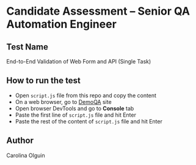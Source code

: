 # Candidate Assessment – Senior QA Automation Engineer

## Test Name
End-to-End Validation of Web Form and API (Single Task)

## How to run the test
- Open `script.js` file from this repo and copy the content
- On a web browser, go to [DemoQA](https://demoqa.com/) site
- Open browser DevTools and go to **Console** tab
- Paste the first line of `script.js` file and hit Enter
- Paste the rest of the content of `script.js` file and hit Enter

## Author
Carolina Olguin

